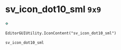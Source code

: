 # sv_icon_dot10_sml `9x9`
<img src="/img/sv_icon_dot10_sml.png" width=9 height=9>

``` CSharp
EditorGUIUtility.IconContent("sv_icon_dot10_sml")
```
```
sv_icon_dot10_sml
```
